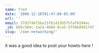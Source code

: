 ```yaml
---
name: fred
date: '2008-12-16T01:47:00-05:00'
url: ''
email: 37d3746f5be15f81433b575faf0194ec
_id: 6bbc584c-1a2a-4684-8ce5-5f58b0991747
slug: '/xen-networking/'
---
```


it was a good idea to post your howto here !
